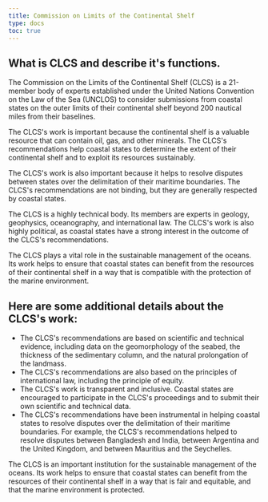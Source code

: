 ```yaml
---
title: Commission on Limits of the Continental Shelf
type: docs
toc: true
---
```


## What is CLCS and describe it's functions.

The Commission on the Limits of the Continental Shelf (CLCS) is a 21-member body of experts established under the United Nations Convention on the Law of the Sea (UNCLOS) to consider submissions from coastal states on the outer limits of their continental shelf beyond 200 nautical miles from their baselines.

The CLCS's work is important because the continental shelf is a valuable resource that can contain oil, gas, and other minerals. The CLCS's recommendations help coastal states to determine the extent of their continental shelf and to exploit its resources sustainably.

The CLCS's work is also important because it helps to resolve disputes between states over the delimitation of their maritime boundaries. The CLCS's recommendations are not binding, but they are generally respected by coastal states.

The CLCS is a highly technical body. Its members are experts in geology, geophysics, oceanography, and international law. The CLCS's work is also highly political, as coastal states have a strong interest in the outcome of the CLCS's recommendations.

The CLCS plays a vital role in the sustainable management of the oceans. Its work helps to ensure that coastal states can benefit from the resources of their continental shelf in a way that is compatible with the protection of the marine environment.

## Here are some additional details about the CLCS's work:

* The CLCS's recommendations are based on scientific and technical evidence, including data on the geomorphology of the seabed, the thickness of the sedimentary column, and the natural prolongation of the landmass.
* The CLCS's recommendations are also based on the principles of international law, including the principle of equity.
* The CLCS's work is transparent and inclusive. Coastal states are encouraged to participate in the CLCS's proceedings and to submit their own scientific and technical data.
* The CLCS's recommendations have been instrumental in helping coastal states to resolve disputes over the delimitation of their maritime boundaries. For example, the CLCS's recommendations helped to resolve disputes between Bangladesh and India, between Argentina and the United Kingdom, and between Mauritius and the Seychelles.

The CLCS is an important institution for the sustainable management of the oceans. Its work helps to ensure that coastal states can benefit from the resources of their continental shelf in a way that is fair and equitable, and that the marine environment is protected.
